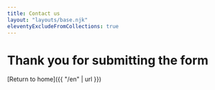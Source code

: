 ```yaml
---
title: Contact us
layout: "layouts/base.njk"
eleventyExcludeFromCollections: true
---
```


# Thank you for submitting the form

[Return to home]({{ "/en" | url }})
